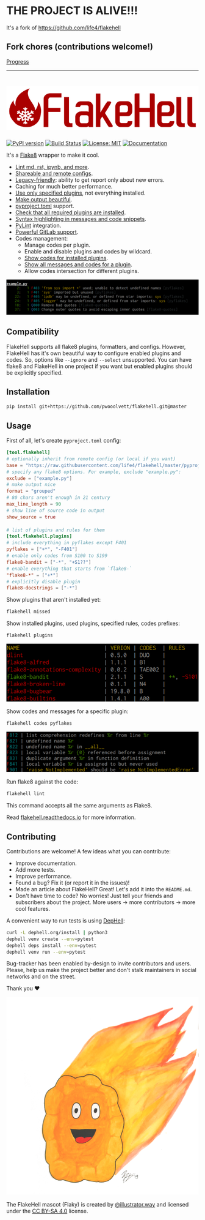 # THE PROJECT IS ALIVE!!!

It's a fork of https://github.com/life4/flakehell

## Fork chores (contributions welcome!)

[Progress](https://github.com/pwoolvett/flakehell/projects/1)

---

# ![FlakeHell](./assets/logo.png)

[![PyPI version](https://badge.fury.io/py/flakehell.svg)](https://badge.fury.io/py/flakehell)
[![Build Status](https://cloud.drone.io/api/badges/life4/flakehell/status.svg)](https://cloud.drone.io/life4/flakehell)
[![License: MIT](https://img.shields.io/badge/License-MIT-yellow.svg)](https://opensource.org/licenses/MIT)
[![Documentation](https://readthedocs.org/projects/flakehell/badge/?version=latest)](https://flakehell.readthedocs.io/)

It's a [Flake8](https://gitlab.com/pycqa/flake8) wrapper to make it cool.

+ [Lint md, rst, ipynb, and more](https://flakehell.readthedocs.io/parsers.html).
+ [Shareable and remote configs](https://flakehell.readthedocs.io/config.html#base).
+ [Legacy-friendly](https://flakehell.readthedocs.io/commands/baseline.html): ability to get report only about new errors.
+ Caching for much better performance.
+ [Use only specified plugins](https://flakehell.readthedocs.io/config.html#plugins), not everything installed.
+ [Make output beautiful](https://flakehell.readthedocs.io/formatters.html).
+ [pyproject.toml](https://www.python.org/dev/peps/pep-0518/) support.
+ [Check that all required plugins are installed](https://flakehell.readthedocs.io/commands/missed.html).
+ [Syntax highlighting in messages and code snippets](https://flakehell.readthedocs.io/formatters.html#colored-with-source-code).
+ [PyLint](https://github.com/PyCQA/pylint) integration.
+ [Powerful GitLab support](https://flakehell.readthedocs.io/formatters.html#gitlab).
+ Codes management:
    + Manage codes per plugin.
    + Enable and disable plugins and codes by wildcard.
    + [Show codes for installed plugins](https://flakehell.readthedocs.io/commands/plugins.html).
    + [Show all messages and codes for a plugin](https://flakehell.readthedocs.io/commands/codes.html).
    + Allow codes intersection for different plugins.

![output example](./assets/grouped.png)

## Compatibility

FlakeHell supports all flake8 plugins, formatters, and configs. However, FlakeHell has
it's own beautiful way to configure enabled plugins and codes. So, options like
`--ignore` and `--select` unsupported. You can have flake8 and FlakeHell in one project
if you want but enabled plugins should be explicitly specified.

## Installation

```bash
pip install git+https://github.com/pwooolvett/flakehell.git@master
```

## Usage

First of all, let's create `pyproject.toml` config:

```toml
[tool.flakehell]
# optionally inherit from remote config (or local if you want)
base = "https://raw.githubusercontent.com/life4/flakehell/master/pyproject.toml"
# specify any flake8 options. For example, exclude "example.py":
exclude = ["example.py"]
# make output nice
format = "grouped"
# 80 chars aren't enough in 21 century
max_line_length = 90
# show line of source code in output
show_source = true

# list of plugins and rules for them
[tool.flakehell.plugins]
# include everything in pyflakes except F401
pyflakes = ["+*", "-F401"]
# enable only codes from S100 to S199
flake8-bandit = ["-*", "+S1??"]
# enable everything that starts from `flake8-`
"flake8-*" = ["+*"]
# explicitly disable plugin
flake8-docstrings = ["-*"]
```

Show plugins that aren't installed yet:

```bash
flakehell missed
```

Show installed plugins, used plugins, specified rules, codes prefixes:

```bash
flakehell plugins
```

![plugins command output](./assets/plugins.png)

Show codes and messages for a specific plugin:

```bash
flakehell codes pyflakes
```

![codes command output](./assets/codes.png)

Run flake8 against the code:

```bash
flakehell lint
```

This command accepts all the same arguments as Flake8.

Read [flakehell.readthedocs.io](https://flakehell.readthedocs.io/) for more information.

## Contributing

Contributions are welcome! A few ideas what you can contribute:

+ Improve documentation.
+ Add more tests.
+ Improve performance.
+ Found a bug? Fix it (or report it in the issues)!
+ Made an article about FlakeHell? Great! Let's add it into the `README.md`.
+ Don't have time to code? No worries! Just tell your friends and subscribers about the project. More users -> more contributors -> more cool features.

A convenient way to run tests is using [DepHell](https://github.com/dephell/dephell):

```bash
curl -L dephell.org/install | python3
dephell venv create --env=pytest
dephell deps install --env=pytest
dephell venv run --env=pytest
```

Bug-tracker has been enabled by-design to invite contributors and users. Please, help us make the project better and don't stalk maintainers in social networks and on the street.

Thank you :heart:

![](./assets/flaky.png)

The FlakeHell mascot (Flaky) is created by [@illustrator.way](https://www.instagram.com/illustrator.way/) and licensed under the [CC BY-SA 4.0](https://creativecommons.org/licenses/by-sa/4.0/) license.
